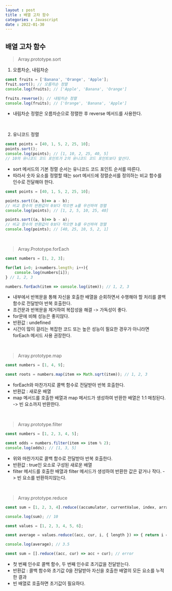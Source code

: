 ```yaml
---
layout : post
title : 배열 고차 함수
categories : Javascript
date : 2022-01-30
---
```

## 배열 고차 함수
>Array.prototype.sort
1. 오름차순, 내림차순

```javascript
const fruits = ['Banana', 'Orange', 'Apple'];
fruit.sort(); // 오름차순 정렬
console.log(fruits); // ['Apple', 'Banana', 'Orange']

fruits.reverse(); // 내림차순 정렬
console.log(fruits); // ['Orange', 'Banana', 'Apple']
```
* 내림차순 정렬은 오름차순으로 정렬한 후 reverse 메서드를 사용한다.

<br>

2. 유니코드 정렬
```javascript
const points = [40, 1, 5, 2, 25, 10];
points.sort();
console.log(points); // [1, 10, 2, 25, 40, 5]
// 10의 유니코드 코드 포인트가 2의 유니코드 코드 포인트보다 앞선다.
```
* sort 메서드의 기본 정렬 순서는 유니코드 코드 포인트 순서를 따른다.
* 따라서 숫자 요소를 정렬할 때는 sort 메서드에 정렬순서를 정의하는 비교 함수를 인수로 전달해야 한다.

```javascript
const points = [40, 1, 5, 2, 25, 10];

points.sort((a, b)=> a - b);
// 비교 함수의 반환값이 0보다 작으면 a를 우선하여 정렬
console.log(points); // [1, 2, 5, 10, 25, 40]

points.sort((a, b)=> b - a);
// 비교 함수의 반환값이 0보다 작으면 b를 우선하여 정렬
console.log(points); // [40, 25, 10, 5, 2, 1]
```
<br>

>Array.Prototype.forEach

```javascript
const numbers = [1, 2, 3];

for(let i=0; i<numbers.length; i++){
    console.log(numbers[i]);
} // 1, 2, 3

numbers.forEach(item => console.log(item)); // 1, 2, 3
```

* 내부에서 반복문을 통해 자신을 호출한 배열을 순회하면서 수행해야 할 처리를 콜백 함수로 전달받아 반복 호출한다.
* 조건문과 반복문을 제거하여 복잡성을 해결 -> 가독성이 좋다.
* for문에 비해 성능은 좋지않다.
* 반환값 : undefined
* 시간이 많이 걸리는 복잡한 코드 또는 높은 성능이 필요한 경우가 아니라면 forEach 메서드 사용 권장한다.

<br>

>Array.prototype.map

```javascript
const numbers = [1, 4, 9];

const roots = numbers.map(item => Math.sqrt(item)); // 1, 2, 3
```
* forEach와 마찬가지로  콜백 함수로 전달받아 반복 호출한다.
* 반환값 : 새로운 배열
* map 메서드를 호출한 배열과 map 메서드가 생성하여 반환한 배열은 1:1 매칭된다. -> 빈 요소까지 반환한다.

<br>

>Array.prototype.filter

```javascript
const numbers = [1, 2, 3, 4, 5];

const odds = numbers.filter(item => item % 2);
console.log(odds); // [1, 3, 5]
```
* 위와 마찬가지로 콜백 함수로 전달받아 반복 호출한다.
* 반환값 : true인 요소로 구성된 새로운 배열
* filter 메서드를 호출한 배열과 filter 메서드가 생성하여 반환한 값은 같거나 작다. -> 빈 요소를 반환하지않는다.

<br>

>Array.prototype.reduce

```javascript
const sum = [1, 2, 3, 4].reduce((accumulator, currentValue, index, array) => accumulator + currentValue, 0);

console.log(sum); // 10

const values = [1, 2, 3, 4, 5, 6];

const average = values.reduce((acc, cur, i, { length }) => { return i === length - 1 ? (acc + cur)/length : acc + cur;}, 0);

console.log(average); // 3.5

const sum = [].reduce((acc, cur) => acc + cur); // error
```
* 첫 번째 인수로 콜백 함수, 두 번째 인수로 초기값을 전달받는다.
* 반환값 : 콜백 함수와 초기값 0을 전달받아 자신을 호출한 배열의 모든 요소를 누적한 결과
* 빈 배열로 호출하면 초기값이 필요하다.



